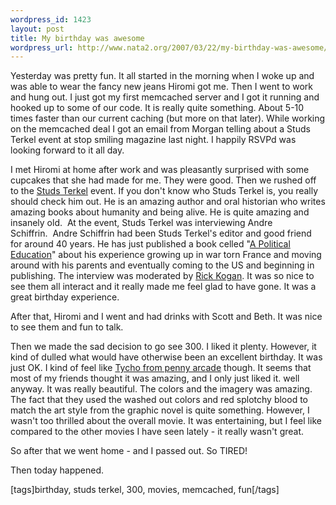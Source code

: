 ```yaml
--- 
wordpress_id: 1423
layout: post
title: My birthday was awesome
wordpress_url: http://www.nata2.org/2007/03/22/my-birthday-was-awesome/
---
```

<p>Yesterday was pretty fun. It all started in the morning when I woke up and was able to wear the fancy new jeans Hiromi got me. Then I went to work and hung out. I just got my first memcached server and I got it running and hooked up to some of our code. It is really quite something. About 5-10 times faster than our current caching (but more on that later). While working on the memcached deal I got an email from Morgan telling about a Studs Terkel event at stop smiling magazine last night. I happily RSVPd was looking forward to it all day. </p> <p>I met Hiromi at home after work and was pleasantly surprised with some cupcakes that she had made for me. They were good. Then we rushed off to the <a href="http://en.wikipedia.org/wiki/Studs_Terkel">Studs Terkel</a> event. If you don't know who Studs Terkel is, you really should check him out. He is an amazing author and oral historian who writes amazing books about humanity and being alive. He is quite amazing and insanely old.&nbsp; At the event, Studs Terkel was interviewing Andre Schiffrin.&nbsp;&nbsp;Andre Schiffrin had been Studs Terkel's editor and good friend for around 40 years. He has just published a book celled "<a href="http://www.amazon.com/Political-Education-Coming-Paris-York/dp/1933633158">A Political Education</a>" about his experience growing up in war torn&nbsp;France and moving around with his parents and eventually coming to the US and beginning in publishing. The interview was moderated by <a href="http://www.chicagotribune.com/features/columnists/chi-rickkogan,1,2337867.columnist?coll=chi-leisure-col&amp;ctrack=1&amp;cset=true">Rick Kogan</a>. It was so nice to see them all interact and it really made me feel glad to have gone. It was a great birthday experience. </p> <p>After that, Hiromi and I went and had drinks with Scott and Beth. It was nice to see them and fun to talk. </p> <p>Then we made the sad decision to go see 300. I liked it plenty. However, it kind of dulled what would have otherwise been an excellent birthday. It was just OK. I kind of feel like <a href="http://www.penny-arcade.com/comic/2007/03/21">Tycho from penny arcade</a> though. It seems that most of my friends thought it was amazing, and I only just liked it. well anyway. It was really beautiful. The colors and the imagery was amazing. The fact that they used the washed out colors and red splotchy blood to match the art style from the graphic novel is quite something. However, I wasn't too thrilled about the overall movie. It was entertaining, but I feel like compared to the other movies I have seen lately - it really wasn't great. </p> <p>So after that we went home - and I passed out. So TIRED!</p> <p>Then today happened.</p> <div class="wlWriterSmartContent" id="0767317B-992E-4b12-91E0-4F059A8CECA8:83e45c0e-25fc-4756-b796-f67266ae6e1d" contenteditable="false" style="padding-right: 0px; display: inline; padding-left: 0px; padding-bottom: 0px; margin: 0px; padding-top: 0px">[tags]birthday, studs terkel, 300, movies, memcached, fun[/tags]</div>
